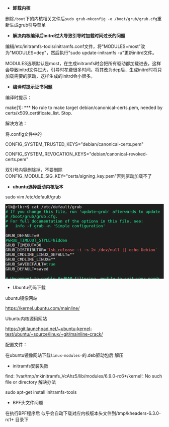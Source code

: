 - **卸载内核**

删除`/boot`下的内核相关文件后`sudo grub-mkconfig -o /boot/grub/grub.cfg`重新生成grub引导菜单

- **解决内核编译后initrd过大导致引导时加载时间过长的问题**

编辑/etc/initramfs-tools/initramfs.conf文件，将"MODULES=most"改为"MODULES=dep"，然后执行"sudo update-initramfs -u"更新initrd文件。

MODULES选项默认是most，在生成initramfs时会把所有驱动都加载进去，这样会导致initrd文件过大，引导时花费很多时间。将其改为dep后，生成initrd时将只加载需要的驱动，这样生成的initrd会小很多。

- **编译时提示证书问题**

编译时提示：

make[1]: *** No rule to make target debian/canonical-certs.pem, needed by certs/x509_certificate_list. Stop.

解决方法：

将.config文件中的

CONFIG_SYSTEM_TRUSTED_KEYS="debian/canonical-certs.pem"

CONFIG_SYSTEM_REVOCATION_KEYS="debian/canonical-revoked-certs.pem"

双引号内容删除掉，不要删除CONFIG_MODULE_SIG_KEY="certs/signing_key.pem"否则驱动加载不了

- **ubuntu选择启动内核版本**

sudo vim /etc/default/grub

![](./image/1.JPG)

- Ubuntu代码下载

ubuntu镜像网站

https://kernel.ubuntu.com/mainline/

Ubuntu内核源码网站

https://git.launchpad.net/~ubuntu-kernel-test/ubuntu/+source/linux/+git/mainline-crack/

配置文件：

在ubuntu镜像网站下载`linux-modules-`的.deb驱动包后  解压



- initramfs安装失败

find: ‘/var/tmp/mkinitramfs_VcAhz5/lib/modules/6.9.0-rc6+/kernel’: No such file or directory   解决办法

 sudo apt-get install initramfs-tools





- BPF头文件问题

在执行BPF程序后  似乎会自动下载对应内核版本头文件到/tmp/kheaders-6.3.0-rc1+  目录下


